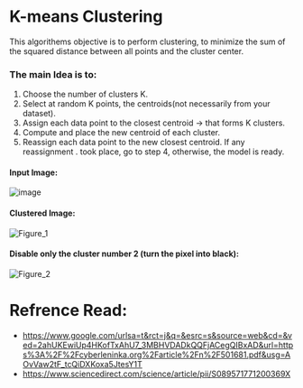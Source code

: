 # K-means Clustering

This algorithems objective is to perform clustering, to minimize the sum of the squared distance between all points and the cluster center.

### The main Idea is to:

1. Choose the number of clusters K.
2. Select at random K points, the centroids(not necessarily from your dataset).
3. Assign each data point to the closest centroid → that forms K clusters.
4. Compute and place the new centroid of each cluster.
5. Reassign each data point to the new closest centroid. If any reassignment . took place, go to step 4, otherwise, the model is ready.


#### Input Image:
![image](https://user-images.githubusercontent.com/30102047/126491396-7c807a34-13c0-40f9-91cc-94d8a91bcd6a.jpg)


#### Clustered Image:
![Figure_1](https://user-images.githubusercontent.com/30102047/126491458-64f66e9e-06d9-45c9-8676-bb20de4b5958.png)


#### Disable only the cluster number 2 (turn the pixel into black):
![Figure_2](https://user-images.githubusercontent.com/30102047/126491539-dbd6cccd-ddca-48ae-bbe2-8f2fadfdb1e5.png)





# Refrence Read:
* https://www.google.com/urlsa=t&rct=j&q=&esrc=s&source=web&cd=&ved=2ahUKEwiUp4HKofTxAhU7_3MBHVDADkQQFjACegQIBxAD&url=https%3A%2F%2Fcyberleninka.org%2Farticle%2Fn%2F501681.pdf&usg=AOvVaw2tF_tcQiDXKoxa5JtesY1T
* https://www.sciencedirect.com/science/article/pii/S089571771200369X
